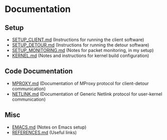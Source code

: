 Documentation
=============

Setup
-----

- [SETUP_CLIENT.md](SETUP_CLIENT.md)
  (Instructions for running the client software)
- [SETUP_DETOUR.md](SETUP_DETOUR.md)
  (Instructions for running the detour software)
- [SETUP_MONITORING.md](SETUP_MONITORING.md)
  (Notes for packet monitoring, in my setup)
- [KERNEL.md](KERNEL.md)
  (Notes and instructions for kernel build configuration)

Code Documentation
------------------

- [MPROXY.md](MPROXY.md)
  (Documentation of MProxy protocol for client-detour communication)
- [NETLINK.md](NETLINK.md)
  (Documentation of Generic Netlink protocol for user-kernel communication)

Misc
----

- [EMACS.md](EMACS.md)
  (Notes on Emacs setup)
- [REFERENCES.md](REFERENCES.md)
  (Useful links)
